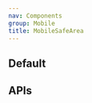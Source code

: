 ```yaml
---
nav: Components
group: Mobile
title: MobileSafeArea
---
```


## Default

<code src="./demos/index.tsx" center></code>

## APIs

<API></API>
